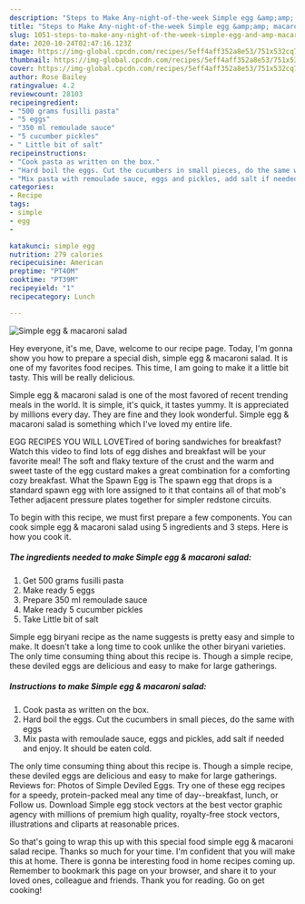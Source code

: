 ```yaml
---
description: "Steps to Make Any-night-of-the-week Simple egg &amp;amp; macaroni salad"
title: "Steps to Make Any-night-of-the-week Simple egg &amp;amp; macaroni salad"
slug: 1051-steps-to-make-any-night-of-the-week-simple-egg-and-amp-macaroni-salad
date: 2020-10-24T02:47:16.123Z
image: https://img-global.cpcdn.com/recipes/5eff4aff352a8e53/751x532cq70/simple-egg-macaroni-salad-recipe-main-photo.jpg
thumbnail: https://img-global.cpcdn.com/recipes/5eff4aff352a8e53/751x532cq70/simple-egg-macaroni-salad-recipe-main-photo.jpg
cover: https://img-global.cpcdn.com/recipes/5eff4aff352a8e53/751x532cq70/simple-egg-macaroni-salad-recipe-main-photo.jpg
author: Rose Bailey
ratingvalue: 4.2
reviewcount: 28103
recipeingredient:
- "500 grams fusilli pasta"
- "5 eggs"
- "350 ml remoulade sauce"
- "5 cucumber pickles"
- " Little bit of salt"
recipeinstructions:
- "Cook pasta as written on the box."
- "Hard boil the eggs. Cut the cucumbers in small pieces, do the same with eggs"
- "Mix pasta with remoulade sauce, eggs and pickles, add salt if needed and enjoy. It should be eaten cold."
categories:
- Recipe
tags:
- simple
- egg
- 

katakunci: simple egg  
nutrition: 279 calories
recipecuisine: American
preptime: "PT40M"
cooktime: "PT39M"
recipeyield: "1"
recipecategory: Lunch

---
```



![Simple egg &amp; macaroni salad](https://img-global.cpcdn.com/recipes/5eff4aff352a8e53/751x532cq70/simple-egg-macaroni-salad-recipe-main-photo.jpg)

Hey everyone, it's me, Dave, welcome to our recipe page. Today, I'm gonna show you how to prepare a special dish, simple egg &amp; macaroni salad. It is one of my favorites food recipes. This time, I am going to make it a little bit tasty. This will be really delicious.

Simple egg &amp; macaroni salad is one of the most favored of recent trending meals in the world. It is simple, it's quick, it tastes yummy. It is appreciated by millions every day. They are fine and they look wonderful. Simple egg &amp; macaroni salad is something which I've loved my entire life.

EGG RECIPES YOU WILL LOVETired of boring sandwiches for breakfast? Watch this video to find lots of egg dishes and breakfast will be your favorite meal! The soft and flaky texture of the crust and the warm and sweet taste of the egg custard makes a great combination for a comforting cozy breakfast. What the Spawn Egg is The spawn egg that drops is a standard spawn egg with lore assigned to it that contains all of that mob&#39;s Tether adjacent pressure plates together for simpler redstone circuits.


To begin with this recipe, we must first prepare a few components. You can cook simple egg &amp; macaroni salad using 5 ingredients and 3 steps. Here is how you cook it.

<!--inarticleads1-->

##### The ingredients needed to make Simple egg &amp; macaroni salad:

1. Get 500 grams fusilli pasta
1. Make ready 5 eggs
1. Prepare 350 ml remoulade sauce
1. Make ready 5 cucumber pickles
1. Take  Little bit of salt


Simple egg biryani recipe as the name suggests is pretty easy and simple to make. It doesn&#39;t take a long time to cook unlike the other biryani varieties. The only time consuming thing about this recipe is. Though a simple recipe, these deviled eggs are delicious and easy to make for large gatherings. 

<!--inarticleads2-->

##### Instructions to make Simple egg &amp; macaroni salad:

1. Cook pasta as written on the box.
1. Hard boil the eggs. Cut the cucumbers in small pieces, do the same with eggs
1. Mix pasta with remoulade sauce, eggs and pickles, add salt if needed and enjoy. It should be eaten cold.


The only time consuming thing about this recipe is. Though a simple recipe, these deviled eggs are delicious and easy to make for large gatherings. Reviews for: Photos of Simple Deviled Eggs. Try one of these egg recipes for a speedy, protein-packed meal any time of day--breakfast, lunch, or Follow us. Download Simple egg stock vectors at the best vector graphic agency with millions of premium high quality, royalty-free stock vectors, illustrations and cliparts at reasonable prices. 

So that's going to wrap this up with this special food simple egg &amp; macaroni salad recipe. Thanks so much for your time. I'm confident that you will make this at home. There is gonna be interesting food in home recipes coming up. Remember to bookmark this page on your browser, and share it to your loved ones, colleague and friends. Thank you for reading. Go on get cooking!
